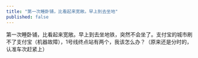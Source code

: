 ```yaml
---
title: "第一次睡卧铺，比看起来宽敞。早上到去坐地"
published: false
---
```

第一次睡卧铺，比看起来宽敞。早上到去坐地铁，突然不会坐了。支付宝的城市刷不了支付宝（机器故障），1号线终点站有两个，我该怎么办？（原来还是分时的，认准车次赶紧上）

